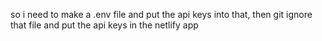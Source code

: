 so i need to make a .env file and put the api keys into that, then git ignore that file and put the api keys in the netlify app
